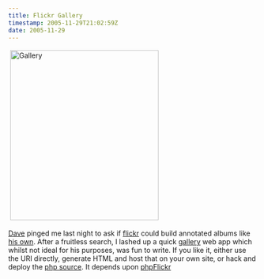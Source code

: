 ```yaml
---
title: Flickr Gallery
timestamp: 2005-11-29T21:02:59Z
date: 2005-11-29
---
```


<a href="http://gallery.whatfettle.com/?photoset=530987&#38;cols=3&#38;size=small"><img src="http://blog.whatfettle.com/gallery.png" height="344" width="300" border="0" hspace="4" vspace="4" alt="Gallery" /></a><p>
<a href="http://www.pacificspirit.com/">Dave</a> pinged me last night to ask if <a href="http://flickr.com">flickr</a> could build annotated albums like <a href="http://www.pacificspirit.com/photos/">his own</a>. After a fruitless search, I lashed up a quick <a href="http://gallery.whatfettle.com/?photoset=530987&#38;cols=3&#38;size=small">gallery</a> web app which whilst not ideal for his purposes, was fun to write. If you like it, either use the URI directly, generate HTML and host that on your own site, or  hack and deploy the <a href="http://www.whatfettle.com/gallery/index.phps">php source</a>. It depends upon <a href="http://www.phpflickr.com/">phpFlickr</a></p>
